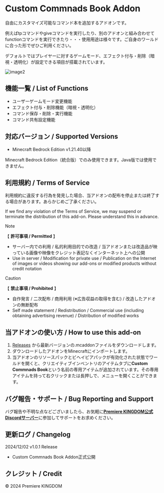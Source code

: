 # Custom Commnads Book Addon
自由にカスタマイズ可能なコマンド本を追加するアドオンです。

例えばtpコマンドやgiveコマンドを実行したり、別のアドオンと組み合わせてfunctionコマンドを実行できたり・・・使用用途は様々です。ご自身のワールドに合った形でぜひご利用ください。

デフォルトではプレイヤーに対するゲームモード、エフェクト付与・削除（暗視・透明化）が設定できる項目が搭載されています。

![image2](https://github.com/user-attachments/assets/e70ce5fa-2e16-4c0f-97d7-6b0dccb0c637)
## 機能一覧 / List of Functions
- ユーザーゲームモード変更機能
- エフェクト付与・削除機能（暗視・透明化）
- コマンド保存・削除・実行機能
- コマンド共有設定機能
## 対応バージョン / Supported Versions
- Minecraft Bedrock Edition v1.21.40以降

Minecraft Bedrock Edition（統合版）でのみ使用できます。Java版では使用できません。
## 利用規約 / Terms of Service
利用規約に違反する行為を発見した場合、当アドオンの配布を停止または終了する場合があります。あらかじめご了承ください。

If we find any violation of the Terms of Service, we may suspend or terminate the distribution of this add-on. Please understand this in advance.
> [!NOTE]
> 【 **許可事項 / Permitted** 】
> - サーバー内での利用 / 私的利用目的での改造 / 当アドオンまたは改造品が映っている画像や映像をクレジット表記なくインターネット上への公開
> - Use in server / Modification for private use / Publication on the Internet of images or videos showing our add-ons or modified products without credit notation

> [!CAUTION]
> 【 **禁止事項 / Prohibited** 】
> - 自作発言 / 二次配布 / 商用利用 (※広告収益の取得を含む) / 改造したアドオンの無断配布
> - Self made statement / Redistribution / Commercial use (including obtaining advertising revenue) / Distribution of modified works
## 当アドオンの使い方 / How to use this add-on
1. [Releases](https://github.com/premiere-kingdom/Custom-Commnads-Book-Addon/releases) から最新バージョンの.mcaddonファイルをダウンロードします。
2. ダウンロードしたアドオンをMinecraftにインポートします。
3. 当アドオンのリソースパックとビヘイビアパックが有効化された状態でワールドを開くと、クリエイティブインベントリのアイテムタブに**Custom Commnads Book**という名前の専用アイテムが追加されています。その専用アイテムを持って右クリックまたは長押しで、メニューを開くことができます。
## バグ報告・サポート / Bug Reporting and Support
バグ報告や不明な点などございましたら、お気軽に[**Premiere KINGDOM公式Discordサーバー**](https://discord.gg/vwj79dbcbW)に参加してサポートをお求めください。
## 更新ログ / Changelog
2024/12/02 v1.0.1 Release
- Custom Commnads Book Addon正式公開
## クレジット / Credit
© 2024 Premiere KINGDOM
